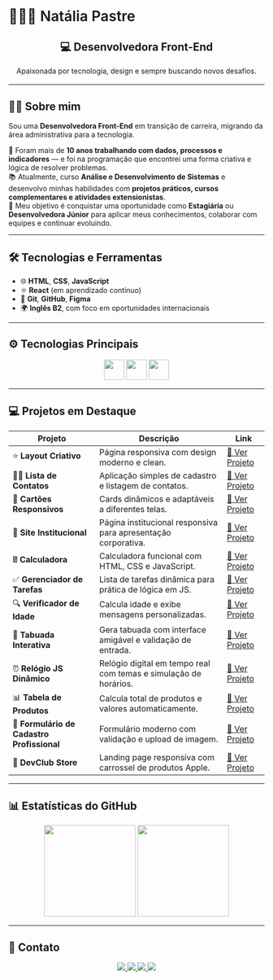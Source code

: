 <p style="font-size: 2em; font-weight: 600; margin: 0; text-align: left;">
  👩🏻‍💻 Natália Pastre
</p>



<h2 align="center">💻 Desenvolvedora Front-End</h2>
<h4 align="center" style="font-weight: normal; margin-top: 0;">Apaixonada por tecnologia, design e sempre buscando novos desafios.</h4>

---

## 👩‍💻 Sobre mim

Sou uma **Desenvolvedora Front-End** em transição de carreira, migrando da área administrativa para a tecnologia.  

💼 Foram mais de **10 anos trabalhando com dados, processos e indicadores** — e foi na programação que encontrei uma forma criativa e lógica de resolver problemas.  
📚 Atualmente, curso **Análise e Desenvolvimento de Sistemas** e desenvolvo minhas habilidades com **projetos práticos, cursos complementares e atividades extensionistas**.  
🚀 Meu objetivo é conquistar uma oportunidade como **Estagiária** ou **Desenvolvedora Júnior** para aplicar meus conhecimentos, colaborar com equipes e continuar evoluindo.

---

## 🛠 Tecnologias e Ferramentas

- 🌐 **HTML**, **CSS**, **JavaScript**  
- ⚛️ **React** (em aprendizado contínuo)  
- 🧰 **Git**, **GitHub**, **Figma**  
- 🌍 **Inglês B2**, com foco em oportunidades internacionais

---

## ⚙️ Tecnologias Principais

<p align="center">
  <img src="https://cdn.jsdelivr.net/gh/devicons/devicon/icons/html5/html5-original.svg" width="40" height="40" />
  <img src="https://cdn.jsdelivr.net/gh/devicons/devicon/icons/css3/css3-original.svg" width="40" height="40" />
  <img src="https://cdn.jsdelivr.net/gh/devicons/devicon/icons/javascript/javascript-original.svg" width="40" height="40" />
</p>

---

## 💻 Projetos em Destaque

| Projeto                                   | Descrição                                                                                                                        | Link                                                                             |
|-------------------------------------------|----------------------------------------------------------------------------------------------------------------------------------|----------------------------------------------------------------------------------|
| ⭐ **Layout Criativo**                     | Página responsiva com design moderno e clean.                                                                                    | [🔗 Ver Projeto](https://natipastre.github.io/Projeto1--LayoutCriativo/)         |
| 💇‍♀️ **Lista de Contatos**                 | Aplicação simples de cadastro e listagem de contatos.                                                                            | [🔗 Ver Projeto](https://natipastre.github.io/Projeto-2---Lista-de-Contatos/)    |
| 🧹 **Cartões Responsivos**                 | Cards dinâmicos e adaptáveis a diferentes telas.                                                                                 | [🔗 Ver Projeto](https://natipastre.github.io/Projeto-3-Cards---Layout-Responsivo/) |
| 🏢 **Site Institucional**                  | Página institucional responsiva para apresentação corporativa.                                                                   | [🔗 Ver Projeto](https://natipastre.github.io/Projeto-4---Front-End-Aprenser/)   |
| 🖩 **Calculadora**                         | Calculadora funcional com HTML, CSS e JavaScript.                                                                                | [🔗 Ver Projeto](https://natipastre.github.io/Calculadora---js-/)                |
| ✅ **Gerenciador de Tarefas**              | Lista de tarefas dinâmica para prática de lógica em JS.                                                                          | [🔗 Ver Projeto](https://natipastre.github.io/Gerenciador-de-Tarefas/)           |
| 🔍 **Verificador de Idade**                | Calcula idade e exibe mensagens personalizadas.                                                                                  | [🔗 Ver Projeto](https://natipastre.github.io/verificador-idade-javascript/)     |
| 🧮 **Tabuada Interativa**                  | Gera tabuada com interface amigável e validação de entrada.                                                                      | [🔗 Ver Projeto](https://natipastre.github.io/tabuada-interativa/)               |
| ⏰ **Relógio JS Dinâmico**                  | Relógio digital em tempo real com temas e simulação de horários.                                                                 | [🔗 Ver Projeto](https://natipastre.github.io/Rel-gio-JS-Din-mico/)              |
| 📊 **Tabela de Produtos**                  | Calcula total de produtos e valores automaticamente.                                                                             | [🔗 Ver Projeto](https://natipastre.github.io/Tabela-de-Produtos/)               |
| 📝 **Formulário de Cadastro Profissional** | Formulário moderno com validação e upload de imagem.                                                                             | [🔗 Ver Projeto](https://natipastre.github.io/Formul-rio-de-Cadastro-Profissional-e-Responsivo/) |
| 🚀 **DevClub Store**                       | Landing page responsiva com carrossel de produtos Apple.                                                                         | [🔗 Ver Projeto](https://natipastre.github.io/DevClub-Store/)                    |

---

## 📊 Estatísticas do GitHub

<p align="center">
  <img height="180em" src="https://github-readme-stats.vercel.app/api?username=natipastre&show_icons=true&theme=radical" />
  <img height="180em" src="https://github-readme-stats.vercel.app/api/top-langs/?username=natipastre&layout=compact&langs_count=7&theme=radical" />
</p>

---

## 💌 Contato

<p align="center">
  <a href="https://www.linkedin.com/in/nataliapastre-dev/" target="_blank">
    <img src="https://img.shields.io/badge/LinkedIn-0077B5?style=for-the-badge&logo=linkedin&logoColor=white"/>
  </a>
  <a href="mailto:natalia.pastre@yahoo.com.br">
    <img src="https://img.shields.io/badge/Email-D14836?style=for-the-badge&logo=gmail&logoColor=white"/>
  </a>
  <a href="https://wa.me/5516997135203" target="_blank">
    <img src="https://img.shields.io/badge/WhatsApp-25D366?style=for-the-badge&logo=whatsapp&logoColor=white"/>
  </a>
  <a href="https://github.com/natipastre" target="_blank">
    <img src="https://img.shields.io/badge/GitHub-181717?style=for-the-badge&logo=github&logoColor=white"/>
  </a>
</p>










